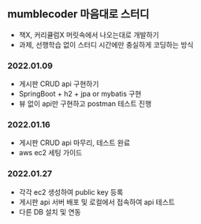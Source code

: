 ## mumblecoder 마음대로 스터디
- 책X, 커리큘럼X 머릿속에서 나오는대로 개발하기
- 과제, 선행학습 없이 스터디 시간에만 충실하게 코딩하는 방식

### 2022.01.09
- 게시판 CRUD api 구현하기
- SpringBoot + h2 + jpa or mybatis 구현
- 뷰 없이 api만 구현하고 postman 테스트 진행

### 2022.01.16
- 게시판 CRUD api 마무리, 테스트 완료
- aws ec2 세팅 가이드

### 2022.01.27
- 각각 ec2 생성하여 public key 등록
- 게시판 api 서버 배포 및 로컬에서 접속하여 api 테스트
- 다른 DB 설치 및 연동
